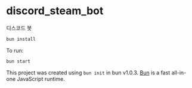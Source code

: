 # discord_steam_bot

디스코드 봇

```bash
bun install
```

To run:

```bash
bun start
```

This project was created using `bun init` in bun v1.0.3. [Bun](https://bun.sh) is a fast all-in-one JavaScript runtime.
